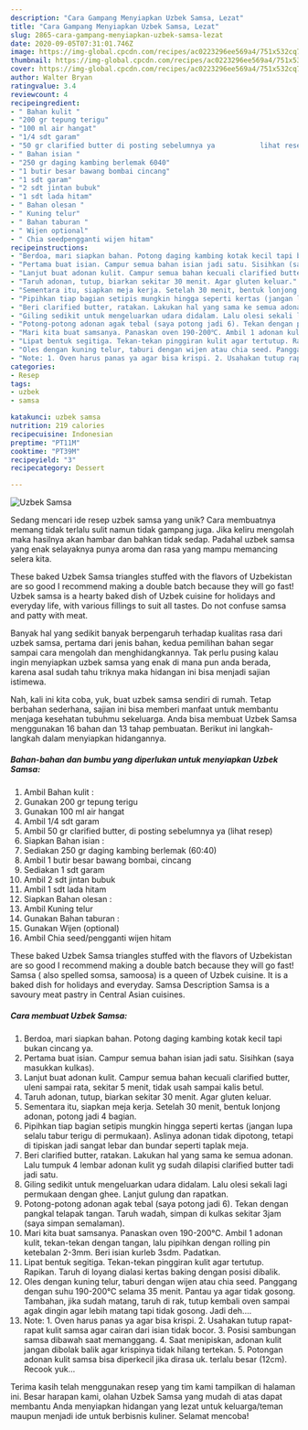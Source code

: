 ```yaml
---
description: "Cara Gampang Menyiapkan Uzbek Samsa, Lezat"
title: "Cara Gampang Menyiapkan Uzbek Samsa, Lezat"
slug: 2865-cara-gampang-menyiapkan-uzbek-samsa-lezat
date: 2020-09-05T07:31:01.746Z
image: https://img-global.cpcdn.com/recipes/ac0223296ee569a4/751x532cq70/uzbek-samsa-foto-resep-utama.jpg
thumbnail: https://img-global.cpcdn.com/recipes/ac0223296ee569a4/751x532cq70/uzbek-samsa-foto-resep-utama.jpg
cover: https://img-global.cpcdn.com/recipes/ac0223296ee569a4/751x532cq70/uzbek-samsa-foto-resep-utama.jpg
author: Walter Bryan
ratingvalue: 3.4
reviewcount: 4
recipeingredient:
- " Bahan kulit "
- "200 gr tepung terigu"
- "100 ml air hangat"
- "1/4 sdt garam"
- "50 gr clarified butter di posting sebelumnya ya           lihat resep"
- " Bahan isian "
- "250 gr daging kambing berlemak 6040"
- "1 butir besar bawang bombai cincang"
- "1 sdt garam"
- "2 sdt jintan bubuk"
- "1 sdt lada hitam"
- " Bahan olesan "
- " Kuning telur"
- " Bahan taburan "
- " Wijen optional"
- " Chia seedpengganti wijen hitam"
recipeinstructions:
- "Berdoa, mari siapkan bahan. Potong daging kambing kotak kecil tapi bukan cincang ya."
- "Pertama buat isian. Campur semua bahan isian jadi satu. Sisihkan (saya masukkan kulkas)."
- "Lanjut buat adonan kulit. Campur semua bahan kecuali clarified butter, uleni sampai rata, sekitar 5 menit, tidak usah sampai kalis betul."
- "Taruh adonan, tutup, biarkan sekitar 30 menit. Agar gluten keluar."
- "Sementara itu, siapkan meja kerja. Setelah 30 menit, bentuk lonjong adonan, potong jadi 4 bagian."
- "Pipihkan tiap bagian setipis mungkin hingga seperti kertas (jangan lupa selalu tabur terigu di permukaan). Aslinya adonan tidak dipotong, tetapi di tipiskan jadi sangat lebar dan bundar seperti taplak meja."
- "Beri clarified butter, ratakan. Lakukan hal yang sama ke semua adonan. Lalu tumpuk 4 lembar adonan kulit yg sudah dilapisi clarified butter tadi jadi satu."
- "Giling sedikit untuk mengeluarkan udara didalam. Lalu olesi sekali lagi permukaan dengan ghee. Lanjut gulung dan rapatkan."
- "Potong-potong adonan agak tebal (saya potong jadi 6). Tekan dengan pangkal telapak tangan. Taruh wadah, simpan di kulkas sekitar 3jam (saya simpan semalaman)."
- "Mari kita buat samsanya. Panaskan oven 190-200℃. Ambil 1 adonan kulit, tekan-tekan dengan tangan, lalu pipihkan dengan rolling pin ketebalan 2-3mm. Beri isian kurleb 3sdm. Padatkan."
- "Lipat bentuk segitiga. Tekan-tekan pinggiran kulit agar tertutup. Rapikan. Taruh di loyang dialasi kertas baking dengan posisi dibalik."
- "Oles dengan kuning telur, taburi dengan wijen atau chia seed. Panggang dengan suhu 190-200℃ selama 35 menit. Pantau ya agar tidak gosong. Tambahan, jika sudah matang, taruh di rak, tutup kembali oven sampai agak dingin agar lebih matang tapi tidak gosong. Jadi deh...."
- "Note: 1. Oven harus panas ya agar bisa krispi. 2. Usahakan tutup rapat-rapat kulit samsa agar cairan dari isian tidak bocor. 3. Posisi sambungan samsa dibawah saat memanggang. 4. Saat menipiskan, adonan kulit jangan dibolak balik agar krispinya tidak hilang tertekan. 5. Potongan adonan kulit samsa bisa diperkecil jika dirasa uk. terlalu besar (12cm). Recook yuk..."
categories:
- Resep
tags:
- uzbek
- samsa

katakunci: uzbek samsa 
nutrition: 219 calories
recipecuisine: Indonesian
preptime: "PT11M"
cooktime: "PT39M"
recipeyield: "3"
recipecategory: Dessert

---
```



![Uzbek Samsa](https://img-global.cpcdn.com/recipes/ac0223296ee569a4/751x532cq70/uzbek-samsa-foto-resep-utama.jpg)

Sedang mencari ide resep uzbek samsa yang unik? Cara membuatnya memang tidak terlalu sulit namun tidak gampang juga. Jika keliru mengolah maka hasilnya akan hambar dan bahkan tidak sedap. Padahal uzbek samsa yang enak selayaknya punya aroma dan rasa yang mampu memancing selera kita.

These baked Uzbek Samsa triangles stuffed with the flavors of Uzbekistan are so good I recommend making a double batch because they will go fast! Uzbek samsa is a hearty baked dish of Uzbek cuisine for holidays and everyday life, with various fillings to suit all tastes. Do not confuse samsa and patty with meat.

Banyak hal yang sedikit banyak berpengaruh terhadap kualitas rasa dari uzbek samsa, pertama dari jenis bahan, kedua pemilihan bahan segar sampai cara mengolah dan menghidangkannya. Tak perlu pusing kalau ingin menyiapkan uzbek samsa yang enak di mana pun anda berada, karena asal sudah tahu triknya maka hidangan ini bisa menjadi sajian istimewa.


Nah, kali ini kita coba, yuk, buat uzbek samsa sendiri di rumah. Tetap berbahan sederhana, sajian ini bisa memberi manfaat untuk membantu menjaga kesehatan tubuhmu sekeluarga. Anda bisa membuat Uzbek Samsa menggunakan 16 bahan dan 13 tahap pembuatan. Berikut ini langkah-langkah dalam menyiapkan hidangannya.

<!--inarticleads1-->

##### Bahan-bahan dan bumbu yang diperlukan untuk menyiapkan Uzbek Samsa:

1. Ambil  Bahan kulit :
1. Gunakan 200 gr tepung terigu
1. Gunakan 100 ml air hangat
1. Ambil 1/4 sdt garam
1. Ambil 50 gr clarified butter, di posting sebelumnya ya           (lihat resep)
1. Siapkan  Bahan isian :
1. Sediakan 250 gr daging kambing berlemak (60:40)
1. Ambil 1 butir besar bawang bombai, cincang
1. Sediakan 1 sdt garam
1. Ambil 2 sdt jintan bubuk
1. Ambil 1 sdt lada hitam
1. Siapkan  Bahan olesan :
1. Ambil  Kuning telur
1. Gunakan  Bahan taburan :
1. Gunakan  Wijen (optional)
1. Ambil  Chia seed/pengganti wijen hitam


These baked Uzbek Samsa triangles stuffed with the flavors of Uzbekistan are so good I recommend making a double batch because they will go fast! Samsa ( also spelled somsa, samoosa) is a queen of Uzbek cuisine. It is a baked dish for holidays and everyday. Samsa Description Samsa is a savoury meat pastry in Central Asian cuisines. 

<!--inarticleads2-->

##### Cara membuat Uzbek Samsa:

1. Berdoa, mari siapkan bahan. Potong daging kambing kotak kecil tapi bukan cincang ya.
1. Pertama buat isian. Campur semua bahan isian jadi satu. Sisihkan (saya masukkan kulkas).
1. Lanjut buat adonan kulit. Campur semua bahan kecuali clarified butter, uleni sampai rata, sekitar 5 menit, tidak usah sampai kalis betul.
1. Taruh adonan, tutup, biarkan sekitar 30 menit. Agar gluten keluar.
1. Sementara itu, siapkan meja kerja. Setelah 30 menit, bentuk lonjong adonan, potong jadi 4 bagian.
1. Pipihkan tiap bagian setipis mungkin hingga seperti kertas (jangan lupa selalu tabur terigu di permukaan). Aslinya adonan tidak dipotong, tetapi di tipiskan jadi sangat lebar dan bundar seperti taplak meja.
1. Beri clarified butter, ratakan. Lakukan hal yang sama ke semua adonan. Lalu tumpuk 4 lembar adonan kulit yg sudah dilapisi clarified butter tadi jadi satu.
1. Giling sedikit untuk mengeluarkan udara didalam. Lalu olesi sekali lagi permukaan dengan ghee. Lanjut gulung dan rapatkan.
1. Potong-potong adonan agak tebal (saya potong jadi 6). Tekan dengan pangkal telapak tangan. Taruh wadah, simpan di kulkas sekitar 3jam (saya simpan semalaman).
1. Mari kita buat samsanya. Panaskan oven 190-200℃. Ambil 1 adonan kulit, tekan-tekan dengan tangan, lalu pipihkan dengan rolling pin ketebalan 2-3mm. Beri isian kurleb 3sdm. Padatkan.
1. Lipat bentuk segitiga. Tekan-tekan pinggiran kulit agar tertutup. Rapikan. Taruh di loyang dialasi kertas baking dengan posisi dibalik.
1. Oles dengan kuning telur, taburi dengan wijen atau chia seed. Panggang dengan suhu 190-200℃ selama 35 menit. Pantau ya agar tidak gosong. Tambahan, jika sudah matang, taruh di rak, tutup kembali oven sampai agak dingin agar lebih matang tapi tidak gosong. Jadi deh....
1. Note: 1. Oven harus panas ya agar bisa krispi. 2. Usahakan tutup rapat-rapat kulit samsa agar cairan dari isian tidak bocor. 3. Posisi sambungan samsa dibawah saat memanggang. 4. Saat menipiskan, adonan kulit jangan dibolak balik agar krispinya tidak hilang tertekan. 5. Potongan adonan kulit samsa bisa diperkecil jika dirasa uk. terlalu besar (12cm). Recook yuk...




Terima kasih telah menggunakan resep yang tim kami tampilkan di halaman ini. Besar harapan kami, olahan Uzbek Samsa yang mudah di atas dapat membantu Anda menyiapkan hidangan yang lezat untuk keluarga/teman maupun menjadi ide untuk berbisnis kuliner. Selamat mencoba!
